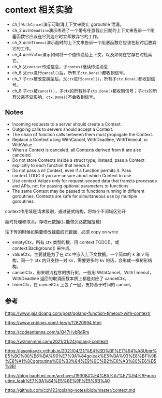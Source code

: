 # context 相关实验

- ch_1 `WithCancel`演示可取消上下文来防止 goroutine 泄漏。
- ch_2 `WithDeadline`演示传递了一个带有任意截止日期的上下文来告诉一个阻塞函数它应该在它到达它时立即放弃它的工作。
- ch_3 `WithTimeout`演示超时的上下文来告诉一个阻塞函数它应该在超时后放弃它的工作。
- ch_4 `WithValue`演示如何将一个值传递给上下文，以及如何在它存在时检索它。
- ch_5 父`context`传递信息，子`context`继续传递消息
- ch_6 父`ctx`进行`cancel()`后，所有子`ctx.Done()`都收到信号。
- ch_7 子`ctx`被改变类型后，父`ctx`进行`cancel()`，所有子`ctx.Done()`都收到信号。
- ch_8 子`ctx`被`cancel()`，子ctx的所有孙子`ctx.Done()`都收到信号；子`ctx`的所有父亲不受影响，`ctx.Done()`不会收到信号。


## Notes
- Incoming requests to a server should create a Context.
- Outgoing calls to servers should accept a Context.
- The chain of function calls between them must propagate the Context.
- Replace a Context using WithCancel, WithDeadline, WithTimeout, or WithValue.
- When a Context is canceled, all Contexts derived from it are also canceled.
- Do not store Contexts inside a struct type; instead, pass a Context explicitly to each function that needs it.
- Do not pass a nil Context, even if a function permits it. Pass context.TODO if you are unsure about which Context to use.
- Use context Values only for request-scoped data that transits processes and APIs, not for passing optional parameters to functions.
- The same Context may be passed to functions running in different goroutines; Contexts are safe for simultaneous use by multiple goroutines.

context作用域是请求级别，通过链式结构，将每个不同域区别开

超时处理和取消，存取元数据(只能做旁路数据挂载)

往下传的时候如果要修改挂载的元数据，必须 copy on write

- emptyCtx，所有 ctx 类型的根，用 context.TODO()，或 context.Background() 来生成。
- valueCtx，主要就是为了在 ctx 中嵌入上下文数据，一个简单的 k 和 v 结构，同一个 ctx 内只支持一对 kv，需要更多的 kv 的话，会形成一棵树形结构。
- cancelCtx，用来取消程序的执行树，一般用 WithCancel，WithTimeout，WithDeadline 返回的取消函数本质上都是对应了 cancelCtx。
- timerCtx，在 cancelCtx 上包了一层，支持基于时间的 cancel。

## 参考

https://www.jajaldoang.com/post/golang-function-timeout-with-context/

https://www.cnblogs.com/-lee/p/12820994.html

https://codeantenna.com/a/Q47HvbRdRm

https://wzmmmmj.com/2021/01/24/golang-context/

https://jasonkayzk.github.io/2021/04/21/%E4%BD%BF%E7%94%A8Uber%E5%BC%80%E6%BA%90%E7%9A%84goleak%E5%BA%93%E8%BF%9B%E8%A1%8Cgoroutine%E6%B3%84%E9%9C%B2%E6%A3%80%E6%B5%8B/

https://blog.haohtml.com/archives/19308#%E4%BA%A7%E7%94%9Fgoroutine_leak%E7%9A%84%E5%8E%9F%E5%9B%A0

https://github.com/cch123/golang-notes/blob/master/context.md